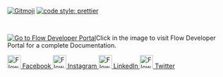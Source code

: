 [![Gitmoji](https://img.shields.io/badge/gitmoji-%20😜%20😍-FFDD67.svg)](https://gitmoji.dev)
[![code style: prettier](https://img.shields.io/badge/code_style-prettier-ff69b4.svg?style=flat-round)](https://github.com/prettier/prettier)

<br>

[![Go to Flow Developer Portal](https://dev.flowfin.tech/assets/flow-header.svg)](https://dev.flowfin.tech)Click in the image to visit Flow Developer Portal for a complete Documentation.

<div>
<a href="https://www.facebook.com/FlowFinTech"><img src="https://dev.flowfin.tech/assets/facebook.svg" alt="Flow on Facebook" height="30"> Facebook  </a>
<a href="https://www.instagram.com/flowfin.tech"><img src="https://dev.flowfin.tech/assets/instagram.svg" alt="Flow on Instagram" height="30"> Instagram  </a>
<a href="https://www.linkedin.com/company/flow-fintech"><img src="https://dev.flowfin.tech/assets/linkedin.svg" alt="Flow on LinkedIn" height="30"> LinkedIn </a>
<a href="https://twitter.com/FlowFinTech"><img src="https://dev.flowfin.tech/assets/twitter.svg" alt="Flow on Twitter" height="30"> Twitter </a>
</div>
